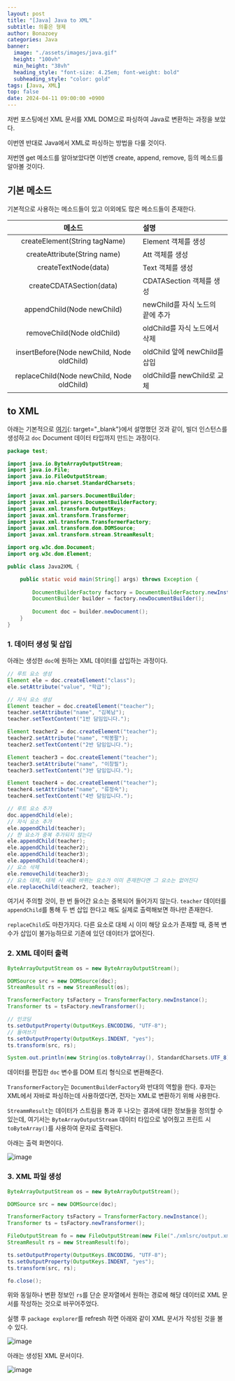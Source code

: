 ```yaml
---
layout: post
title: "[Java] Java to XML"
subtitle: 의좋은 형제
author: Bonazoey
categories: Java
banner:
  image: "./assets/images/java.gif"
  height: "100vh"
  min_height: "38vh"
  heading_style: "font-size: 4.25em; font-weight: bold"
  subheading_style: "color: gold"
tags: [Java, XML]
top: false
date: 2024-04-11 09:00:00 +0900
---
```


저번 포스팅에선 XML 문서를 XML DOM으로 파싱하여 Java로 변환하는 과정을 보았다.

이번엔 반대로 Java에서 XML로 파싱하는 방법을 다룰 것이다.

저번엔 get 메소드를 알아보았다면 이번엔 create, append, remove, 등의 메소드를 알아볼 것이다.

## 기본 메소드

기본적으로 사용하는 메소드들이 있고 이외에도 많은 메소드들이 존재한다.

| 메소드 | 설명 |
| :---: | :--- |
| createElement(String tagName) | Element 객체를 생성 |
| createAttribute(String name) | Att 객체를 생성 |
| createTextNode(data) | Text 객체를 생성 |
| createCDATASection(data) | CDATASection 객체를 생성 |
| appendChild(Node newChild) | newChild를 자식 노드의 끝에 추가 |
| removeChild(Node oldChild) | oldChild를 자식 노드에서 삭제 |
| insertBefore(Node newChild, Node oldChild) | oldChild 앞에 newChild를 삽입 |
| replaceChild(Node newChild, Node oldChild) | oldChild를 newChild로 교체 |

## to XML

아래는 기본적으로 [여기](https://bonazoey.github.io/java/2024/04/09/xml-to-java.html){: target="_blank"}에서 설명했던 것과 같이, 빌더 인스턴스를 생성하고 `doc` Document 데이터 타입까지 만드는 과정이다.

~~~java
package test;

import java.io.ByteArrayOutputStream;
import java.io.File;
import java.io.FileOutputStream;
import java.nio.charset.StandardCharsets;

import javax.xml.parsers.DocumentBuilder;
import javax.xml.parsers.DocumentBuilderFactory;
import javax.xml.transform.OutputKeys;
import javax.xml.transform.Transformer;
import javax.xml.transform.TransformerFactory;
import javax.xml.transform.dom.DOMSource;
import javax.xml.transform.stream.StreamResult;

import org.w3c.dom.Document;
import org.w3c.dom.Element;

public class Java2XML {

	public static void main(String[] args) throws Exception {
		
		DocumentBuilderFactory factory = DocumentBuilderFactory.newInstance();
		DocumentBuilder builder = factory.newDocumentBuilder();
		
		Document doc = builder.newDocument();
	}
}
~~~

### 1. 데이터 생성 및 삽입

아래는 생성한 `doc`에 원하는 XML 데이터를 삽입하는 과정이다.

~~~java
// 루트 요소 생성
Element ele = doc.createElement("class");
ele.setAttribute("value", "학급");

// 자식 요소 생성
Element teacher = doc.createElement("teacher");
teacher.setAttribute("name", "김복남");
teacher.setTextContent("1반 담임입니다.");

Element teacher2 = doc.createElement("teacher");
teacher2.setAttribute("name", "박봉팔");
teacher2.setTextContent("2반 담임입니다.");

Element teacher3 = doc.createElement("teacher");
teacher3.setAttribute("name", "이창필");
teacher3.setTextContent("3반 담임입니다.");

Element teacher4 = doc.createElement("teacher");
teacher4.setAttribute("name", "류정숙");
teacher4.setTextContent("4반 담임입니다.");

// 루트 요소 추가
doc.appendChild(ele);
// 자식 요소 추가
ele.appendChild(teacher);
// 한 요소가 중복 추가되지 않는다
ele.appendChild(teacher);
ele.appendChild(teacher2);
ele.appendChild(teacher3);
ele.appendChild(teacher4);
// 요소 삭제
ele.removeChild(teacher3);
// 요소 대체, 대체 시 새로 바뀌는 요소가 이미 존재한다면 그 요소는 없어진다
ele.replaceChild(teacher2, teacher);
~~~

여기서 주의할 것이, 한 번 들어간 요소는 중복되어 들어가지 않는다. `teacher` 데이터를 `appendChild`를 통해 두 번 삽입 한다고 해도 실제로 출력해보면 하나만 존재한다.

`replaceChild`도 마찬가지다. 다른 요소로 대체 시 이미 해당 요소가 존재할 때, 중복 변수가 삽입이 불가능하므로 기존에 있던 데이터가 없어진다.

### 2. XML 데이터 출력

~~~java
ByteArrayOutputStream os = new ByteArrayOutputStream();

DOMSource src = new DOMSource(doc);
StreamResult rs = new StreamResult(os);

TransformerFactory tsFactory = TransformerFactory.newInstance();
Transformer ts = tsFactory.newTransformer();

// 인코딩
ts.setOutputProperty(OutputKeys.ENCODING, "UTF-8");
// 들여쓰기
ts.setOutputProperty(OutputKeys.INDENT, "yes");
ts.transform(src, rs);

System.out.println(new String(os.toByteArray(), StandardCharsets.UTF_8));
~~~

데이터를 편집한 `doc` 변수를 DOM 트리 형식으로 변환해준다.

`TransformerFactory`는 `DocumentBuilderFactory`와 반대의 역할을 한다. 후자는 XML에서 자바로 파싱하는데 사용하였다면, 전자는 XML로 변환하기 위해 사용한다.

`StreammResult`는 데이터가 스트림을 통과 후 나오는 결과에 대한 정보들을 정의할 수 있는데, 여기서는 `ByteArrayOutputStream` 데이터 타입으로 넣어줬고 프린트 시 `toByteArray()`를 사용하여 문자로 출력된다.

아래는 출력 화면이다.

![image](https://github.com/bonazoey/bonazoey.github.io/assets/142956374/9b4630d5-8f32-49af-9693-fc3af42a0a09)

### 3. XML 파일 생성

~~~java
ByteArrayOutputStream os = new ByteArrayOutputStream();

DOMSource src = new DOMSource(doc);

TransformerFactory tsFactory = TransformerFactory.newInstance();
Transformer ts = tsFactory.newTransformer();

FileOutputStream fo = new FileOutputStream(new File("./xmlsrc/output.xml"));
StreamResult rs = new StreamResult(fo);

ts.setOutputProperty(OutputKeys.ENCODING, "UTF-8");
ts.setOutputProperty(OutputKeys.INDENT, "yes");
ts.transform(src, rs);

fo.close();
~~~

위와 동일하나 변환 정보인 `rs`를 단순 문자열에서 원하는 경로에 해당 데이터로 XML 문서를 작성하는 것으로 바꾸어주었다.

실행 후 `package explorer`를 refresh 하면 아래와 같이 XML 문서가 작성된 것을 볼 수 있다.

![image](https://github.com/bonazoey/bonazoey.github.io/assets/142956374/479d76b4-e445-489e-943d-8d67dc5353c1)

아래는 생성된 XML 문서이다.

![image](https://github.com/bonazoey/bonazoey.github.io/assets/142956374/b23e3d9d-b4c8-4170-a22a-cdd94ca326e0)
